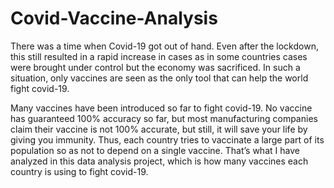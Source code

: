 # Covid-Vaccine-Analysis
There was a time when Covid-19 got out of hand. Even after the lockdown, this still resulted in a rapid increase in cases as in some countries cases were brought under control but the economy was sacrificed. In such a situation, only vaccines are seen as the only tool that can help the world fight covid-19.

Many vaccines have been introduced so far to fight covid-19. No vaccine has guaranteed 100% accuracy so far, but most manufacturing companies claim their vaccine is not 100% accurate, but still, it will save your life by giving you immunity. Thus, each country tries to vaccinate a large part of its population so as not to depend on a single vaccine. That’s what I have analyzed in this data analysis project, which is how many vaccines each country is using to fight covid-19.
